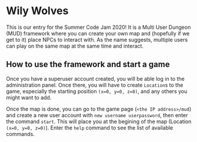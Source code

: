 # Wily Wolves
This is our entry for the Summer Code Jam 2020! It is a Multi User Dungeon (MUD) framework where you can create your own map and (hopefully if we get to it) place NPCs to interact with. As the name suggests, multiple users can play on the same map at the same time and interact.

## How to use the framework and start a game

Once you have a superuser account created, you will be able log in to the administration panel. Once there, you will have to create ``Location``s to the game, especially the starting position ``(x=0, y=0, z=0)``, and any others you might want to add.

Once the map is done, you can go to the game page (``<the IP address>/mud``) and create a new user account with ``new username userpassword``, then enter the command ``start``. This will place you at the begining of the map (Location ``(x=0, y=0, z=0)``). Enter the ``help`` command to see the list of available commands.
